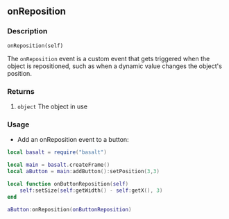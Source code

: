 ## onReposition

### Description

`onReposition(self)`

The `onReposition` event is a custom event that gets triggered when the object is repositioned, such as when a dynamic value changes the object's position.

### Returns

1. `object` The object in use

### Usage

* Add an onReposition event to a button:

```lua
local basalt = require("basalt")

local main = basalt.createFrame()
local aButton = main:addButton():setPosition(3,3)

local function onButtonReposition(self)
    self:setSize(self:getWidth() - self:getX(), 3)
end

aButton:onReposition(onButtonReposition)
```
